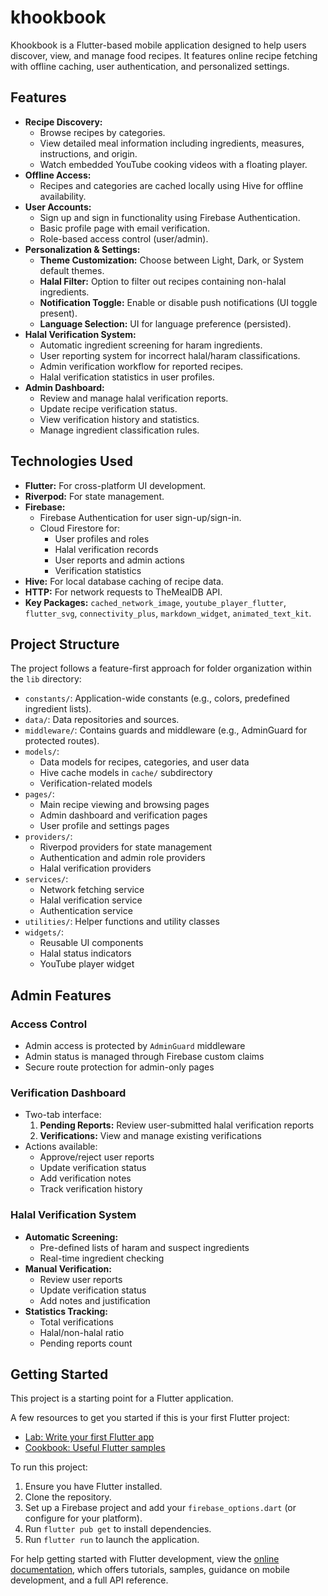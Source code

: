 # khookbook

Khookbook is a Flutter-based mobile application designed to help users discover, view, and manage food recipes. It features online recipe fetching with offline caching, user authentication, and personalized settings.

## Features

- **Recipe Discovery:**
  - Browse recipes by categories.
  - View detailed meal information including ingredients, measures, instructions, and origin.
  - Watch embedded YouTube cooking videos with a floating player.
- **Offline Access:**
  - Recipes and categories are cached locally using Hive for offline availability.
- **User Accounts:**
  - Sign up and sign in functionality using Firebase Authentication.
  - Basic profile page with email verification.
  - Role-based access control (user/admin).
- **Personalization & Settings:**
  - **Theme Customization:** Choose between Light, Dark, or System default themes.
  - **Halal Filter:** Option to filter out recipes containing non-halal ingredients.
  - **Notification Toggle:** Enable or disable push notifications (UI toggle present).
  - **Language Selection:** UI for language preference (persisted).
- **Halal Verification System:**
  - Automatic ingredient screening for haram ingredients.
  - User reporting system for incorrect halal/haram classifications.
  - Admin verification workflow for reported recipes.
  - Halal verification statistics in user profiles.
- **Admin Dashboard:**
  - Review and manage halal verification reports.
  - Update recipe verification status.
  - View verification history and statistics.
  - Manage ingredient classification rules.

## Technologies Used

- **Flutter:** For cross-platform UI development.
- **Riverpod:** For state management.
- **Firebase:**
  - Firebase Authentication for user sign-up/sign-in.
  - Cloud Firestore for:
    - User profiles and roles
    - Halal verification records
    - User reports and admin actions
    - Verification statistics
- **Hive:** For local database caching of recipe data.
- **HTTP:** For network requests to TheMealDB API.
- **Key Packages:** `cached_network_image`, `youtube_player_flutter`, `flutter_svg`, `connectivity_plus`, `markdown_widget`, `animated_text_kit`.

## Project Structure

The project follows a feature-first approach for folder organization within the `lib` directory:

- `constants/`: Application-wide constants (e.g., colors, predefined ingredient lists).
- `data/`: Data repositories and sources.
- `middleware/`: Contains guards and middleware (e.g., AdminGuard for protected routes).
- `models/`:
  - Data models for recipes, categories, and user data
  - Hive cache models in `cache/` subdirectory
  - Verification-related models
- `pages/`:
  - Main recipe viewing and browsing pages
  - Admin dashboard and verification pages
  - User profile and settings pages
- `providers/`:
  - Riverpod providers for state management
  - Authentication and admin role providers
  - Halal verification providers
- `services/`:
  - Network fetching service
  - Halal verification service
  - Authentication service
- `utilities/`: Helper functions and utility classes
- `widgets/`:
  - Reusable UI components
  - Halal status indicators
  - YouTube player widget

## Admin Features

### Access Control
- Admin access is protected by `AdminGuard` middleware
- Admin status is managed through Firebase custom claims
- Secure route protection for admin-only pages

### Verification Dashboard
- Two-tab interface:
  1. **Pending Reports:** Review user-submitted halal verification reports
  2. **Verifications:** View and manage existing verifications
- Actions available:
  - Approve/reject user reports
  - Update verification status
  - Add verification notes
  - Track verification history

### Halal Verification System
- **Automatic Screening:**
  - Pre-defined lists of haram and suspect ingredients
  - Real-time ingredient checking
- **Manual Verification:**
  - Review user reports
  - Update verification status
  - Add notes and justification
- **Statistics Tracking:**
  - Total verifications
  - Halal/non-halal ratio
  - Pending reports count

## Getting Started

This project is a starting point for a Flutter application.

A few resources to get you started if this is your first Flutter project:

- [Lab: Write your first Flutter app](https://docs.flutter.dev/get-started/codelab)
- [Cookbook: Useful Flutter samples](https://docs.flutter.dev/cookbook)

To run this project:
1. Ensure you have Flutter installed.
2. Clone the repository.
3. Set up a Firebase project and add your `firebase_options.dart` (or configure for your platform).
4. Run `flutter pub get` to install dependencies.
5. Run `flutter run` to launch the application.

For help getting started with Flutter development, view the
[online documentation](https://docs.flutter.dev/), which offers tutorials,
samples, guidance on mobile development, and a full API reference.
